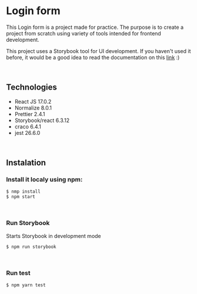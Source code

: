 # Login form

This Login form is a project made for practice. The purpose is to create a project from scratch using variety of tools intended for frontend development.

This project uses a Storybook tool for UI development. If you haven't used it before, it would be a good idea to read the documentation on this [link](https://storybook.js.org/docs/react/get-started/introduction) :)

<br>

## Technologies

- React JS 17.0.2
- Normalize 8.0.1
- Prettier 2.4.1
- Storybook/react 6.3.12
- craco 6.4.1
- jest 26.6.0

<br>

## Instalation

### Install it localy using npm:

```
$ nmp install
$ npm start
```

<br>

### Run Storybook

Starts Storybook in development mode

```
$ npm run storybook
```

<br>

### Run test

```
$ npm yarn test
```
